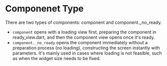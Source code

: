 # Componenet Type

There are two types of components: component and component.\_no\_ready.

* `component` opens with a loading view first, preparing the component in ready\_view.dart, and then the component view opens once it's ready.
* `component._no_ready` opens the component immediately without a preparation process (no loading), constructing the screen instantly with parameters. It's mainly used in cases where loading is not feasible, such as when the widget size needs to be fixed.
